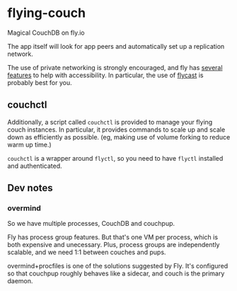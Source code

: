 # flying-couch
Magical CouchDB on fly.io

The app itself will look for app peers and automatically set up a replication
network.

The use of private networking is strongly encouraged, and fly has
[several features](https://fly.io/docs/networking/private-networking/) to help
with accessibility. In particular, the use of
[flycast](https://fly.io/docs/networking/flycast/) is probably best for you.


## couchctl

Additionally, a script called `couchctl` is provided to manage your flying couch
instances. In particular, it provides commands to scale up and scale down as
efficiently as possible. (eg, making use of volume forking to reduce warm up
time.)

`couchctl` is a wrapper around `flyctl`, so you need to have `flyctl` installed
and authenticated.


## Dev notes

### overmind

So we have multiple processes, CouchDB and couchpup.

Fly has process group features. But that's one VM per process, which is both
expensive and unecessary. Plus, process groups are independently scalable, and
we need 1:1 between couches and pups.

overmind+procfiles is one of the solutions suggested by Fly. It's configured
so that couchpup roughly behaves like a sidecar, and couch is the primary daemon.
